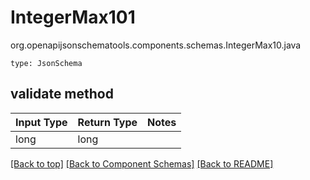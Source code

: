 # IntegerMax101
org.openapijsonschematools.components.schemas.IntegerMax10.java
```
type: JsonSchema
```

## validate method
| Input Type | Return Type | Notes |
| ---------- | ----------- | ----- |
| long | long | |

[[Back to top]](#top) [[Back to Component Schemas]](../../../README.md#Component-Schemas) [[Back to README]](../../../README.md)
